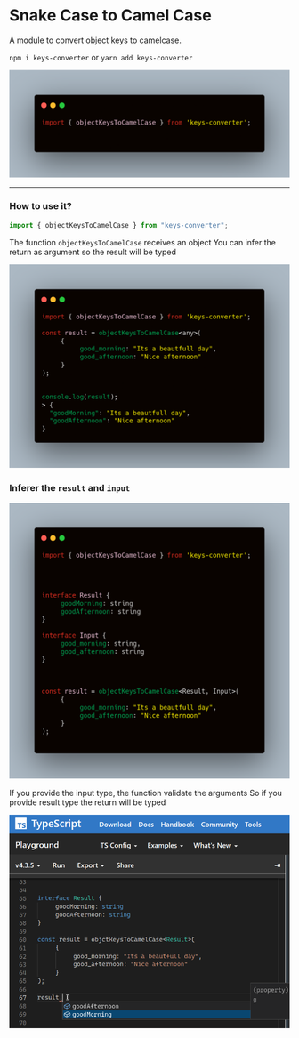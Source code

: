 # Snake Case to Camel Case

A module to convert object keys to camelcase.

`npm i keys-converter` or `yarn add keys-converter`

<img src="./readme/import.png">

---

### How to use it?

```ts
import { objectKeysToCamelCase } from "keys-converter";
```

The function `objectKeysToCamelCase` receives an object
You can infer the return as argument so the result will be typed

<img src="./readme/result.png">

### Inferer the `result` and `input`

<img src="./readme/inference.png">

If you provide the input type, the function validate the arguments
So if you provide result type the return will be typed

<img src="./readme/inference-2.png">
